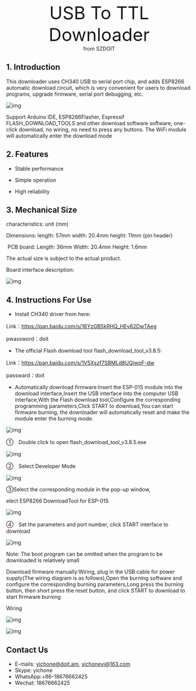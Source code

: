 <center> <font size=10> USB To TTL Downloader </font></center>

<center> from SZDOIT </center>

## 1. Introduction

This downloader uses CH340 USB to serial port chip, and adds ESP8266 automatic download circuit, which is very convenient for users to download programs, upgrade firmware, serial port debugging, etc. 

![img](wps1.jpg) 

Support Arduino IDE, ESP8266Flasher, Espressif FLASH_DOWNLOAD_TOOLS and other download software software, one-click download, no wiring, no need to press any buttons. The WiFi module will automatically enter the download mode

## 2. Features

- Stable performance

- Simple operation

- High reliability

## 3. Mechanical Size

characteristics: unit (mm)

 Dimensions: length: 57mm width: 20.4mm height: 11mm (pin header)

​     PCB board: Length: 36mm Width: 20.4mm Height: 1.6mm

The actual size is subject to the actual product.

Board interface description:

![img](wps2.jpg) 

## 4. Instructions For Use

- Install CH340 driver from here:

Link：https://pan.baidu.com/s/16YzGB5kRHQ_HEy62DwTAeg 

pwassword：doit 

- The official Flash download tool flash_download_tool_v3.8.5:

Link：https://pan.baidu.com/s/1V5Xszf7SBMLd8UQjwpF-dw 

passward：doit

- Automatically download firmware:Insert the ESP-01S module into the download interface,Insert the USB interface into the computer USB interface,With the Flash download tool,Configure the corresponding programming parameters,Click START to download,You can start firmware burning, the downloader will automatically reset and make the module enter the burning mode.

![img](wps3.jpg) 

①　Double click to open flash_download_tool_v3.8.5.exe

![img](wps4.jpg) 

②　Select Developer Mode

![img](wps5.jpg) 

③Select the corresponding module in the pop-up window, 

elect ESP8266 DownloadTool for ESP-01S 

![img](wps6.jpg) 

④　Set the parameters and port number, click START interface to download

 

![img](wps7.jpg) 

Note:  The boot program can be omitted when the program to be downloaded is relatively small

Download firmware manually:Wiring, plug in the USB cable for power supply(The wiring diagram is as follows),Open the burning software and configure the corresponding burning parameters,Long press the burning button, then short press the reset button, and click START to download to start firmware burning

Wiring

![img](wps8.jpg) 

![img](wps9.jpg) 

## Contact Us

- E-mails: [yichone@doit.am](mailto:yichone@doit.am), [yichoneyi@163.com](mailto:yichoneyi@163.com)
- Skype: yichone
- WhatsApp:+86-18676662425
- Wechat: 18676662425